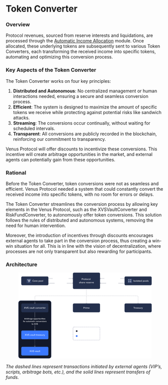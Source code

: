# Token Converter

### Overview

Protocol revenues, sourced from reserve interests and liquidations, are processed through the [Automatic Income Allocation](automatic-income-allocation.md) module. Once allocated, these underlying tokens are subsequently sent to various Token Converters, each transforming the received income into specific tokens, automating and optimizing this conversion process.

### Key Aspects of the Token Converter

The Token Converter works on four key principles:

1. **Distributed and Autonomous**: No centralized management or human interactions needed, ensuring a secure and seamless conversion process.
2. **Efficient**: The system is designed to maximize the amount of specific tokens we receive while protecting against potential risks like sandwich attacks.
3. **Streaming**: The conversions occur continually, without waiting for scheduled intervals.
4. **Transparent**: All conversions are publicly recorded in the blockchain, reinforcing our commitment to transparency.

Venus Protocol will offer discounts to incentivize these conversions. This incentive will create arbitrage opportunities in the market, and external agents can potentially gain from these opportunities.

### Rational

Before the Token Converter, token conversions were not as seamless and efficient. Venus Protocol needed a system that could constantly convert the received income into specific tokens, with no room for errors or delays.

The Token Converter streamlines the conversion process by allowing key elements in the Venus Protocol, such as the XVSVaultConverter and RiskFundConverter, to autonomously offer token conversions. This solution follows the rules of distributed and autonomous systems, removing the need for human intervention.

Moreover, the introduction of incentives through discounts encourages external agents to take part in the conversion process, thus creating a win-win situation for all. This is in line with the vision of decentralization, where processes are not only transparent but also rewarding for participants.

### Architecture

<figure><img src="../.gitbook/assets/token-converters.svg" alt=""><figcaption></figcaption></figure>

_The dashed lines represent transactions initiated by external agents (VIP’s, scripts, arbitrage bots, etc.), and the solid lines represent transfers of funds._

